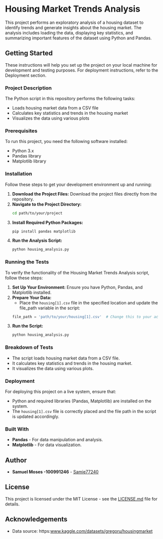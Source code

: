 # Housing Market Trends Analysis

This project performs an exploratory analysis of a housing dataset to identify trends and generate insights about the housing market. The analysis includes loading the data, displaying key statistics, and summarizing important features of the dataset using Python and Pandas.

## Getting Started

These instructions will help you set up the project on your local machine for development and testing purposes. For deployment instructions, refer to the Deployment section.

### Project Description

The Python script in this repository performs the following tasks:

- Loads housing market data from a CSV file
- Calculates key statistics and trends in the housing market
- Visualizes the data using various plots

### Prerequisites

To run this project, you need the following software installed:

- Python 3.x
- Pandas library
- Matplotlib library

### Installation

Follow these steps to get your development environment up and running:

1. **Download the Project Files:** Download the project files directly from the repository.
2. **Navigate to the Project Directory:**
    ```sh
    cd path/to/your/project
    ```
3. **Install Required Python Packages:**
    ```sh
    pip install pandas matplotlib
    ```
4. **Run the Analysis Script:**
    ```sh
    python housing_analysis.py
    ```

### Running the Tests

To verify the functionality of the Housing Market Trends Analysis script, follow these steps:

1. **Set Up Your Environment:** Ensure you have Python, Pandas, and Matplotlib installed.
2. **Prepare Your Data:**
    - Place the `housing[1].csv` file in the specified location and update the file_path variable in the script:
    ```python
    file_path = 'path/to/your/housing[1].csv'  # Change this to your actual file path
    ```
3. **Run the Script:**
    ```sh
    python housing_analysis.py
    ```

### Breakdown of Tests

- The script loads housing market data from a CSV file.
- It calculates key statistics and trends in the housing market.
- It visualizes the data using various plots.

### Deployment

For deploying this project on a live system, ensure that:

- Python and required libraries (Pandas, Matplotlib) are installed on the system.
- The `housing[1].csv` file is correctly placed and the file path in the script is updated accordingly.

### Built With

- **Pandas** - For data manipulation and analysis.
- **Matplotlib** - For data visualization.

## Author

- **Samuel Moses -100991246** - [Samie77240](https://github.com/Samie77240)

## License

This project is licensed under the MIT License - see the [LICENSE.md](LICENSE.md) file for details.

## Acknowledgements

- Data source: https:www.kaggle.com/datasets/gregoru/housingmarket




